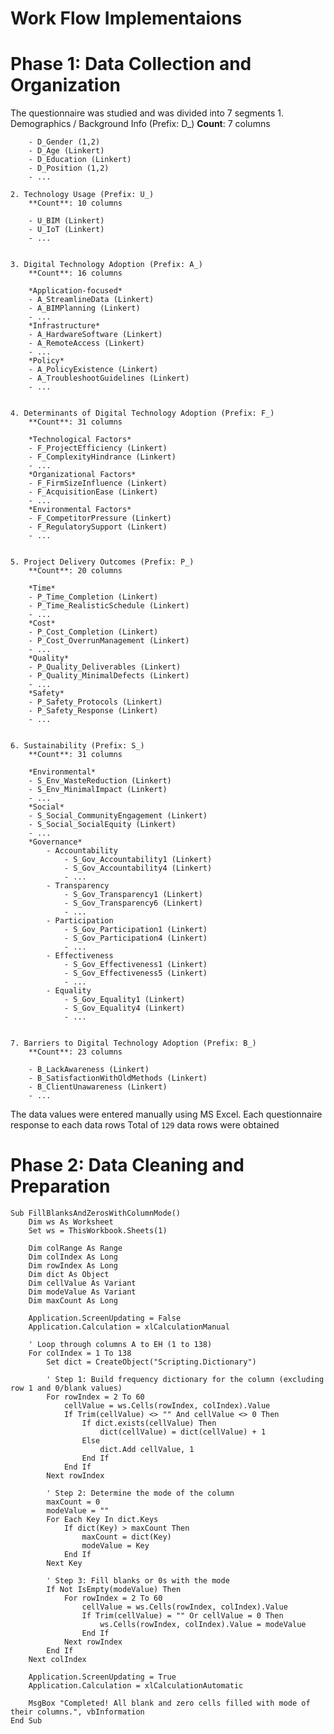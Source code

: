 # **Work Flow Implementaions**

# **Phase 1**: Data Collection and Organization
The questionnaire was studied and was divided into 7 segments
    1. Demographics / Background Info (Prefix: D_)
        **Count**: 7 columns

        - D_Gender (1,2)
        - D_Age (Linkert)
        - D_Education (Linkert)
        - D_Position (1,2)
        - ...
    
    2. Technology Usage (Prefix: U_)
        **Count**: 10 columns

        - U_BIM (Linkert)
        - U_IoT (Linkert)
        - ...
    
    
    3. Digital Technology Adoption (Prefix: A_)
        **Count**: 16 columns

        *Application-focused*
        - A_StreamlineData (Linkert)
        - A_BIMPlanning (Linkert)
        - ...
        *Infrastructure*
        - A_HardwareSoftware (Linkert)
        - A_RemoteAccess (Linkert)
        - ...
        *Policy*
        - A_PolicyExistence (Linkert)
        - A_TroubleshootGuidelines (Linkert)
        - ...
    
    
    4. Determinants of Digital Technology Adoption (Prefix: F_)
        **Count**: 31 columns

        *Technological Factors*
        - F_ProjectEfficiency (Linkert)
        - F_ComplexityHindrance (Linkert)
        - ...
        *Organizational Factors*
        - F_FirmSizeInfluence (Linkert)
        - F_AcquisitionEase (Linkert)
        - ...
        *Environmental Factors*
        - F_CompetitorPressure (Linkert)
        - F_RegulatorySupport (Linkert)
        - ...
    
    
    5. Project Delivery Outcomes (Prefix: P_)
        **Count**: 20 columns

        *Time*
        - P_Time_Completion (Linkert)
        - P_Time_RealisticSchedule (Linkert)
        - ...
        *Cost*
        - P_Cost_Completion (Linkert)
        - P_Cost_OverrunManagement (Linkert)
        - ...
        *Quality*
        - P_Quality_Deliverables (Linkert)
        - P_Quality_MinimalDefects (Linkert)
        - ...
        *Safety*
        - P_Safety_Protocols (Linkert)
        - P_Safety_Response (Linkert)
        - ...
    
    
    6. Sustainability (Prefix: S_)
        **Count**: 31 columns

        *Environmental*
        - S_Env_WasteReduction (Linkert)
        - S_Env_MinimalImpact (Linkert)
        - ...
        *Social*
        - S_Social_CommunityEngagement (Linkert)
        - S_Social_SocialEquity (Linkert)
        - ...
        *Governance*
            - Accountability
                - S_Gov_Accountability1 (Linkert)
                - S_Gov_Accountability4 (Linkert)
                - ...
            - Transparency
                - S_Gov_Transparency1 (Linkert)
                - S_Gov_Transparency6 (Linkert)
                - ...
            - Participation
                - S_Gov_Participation1 (Linkert)
                - S_Gov_Participation4 (Linkert)
                - ...
            - Effectiveness
                - S_Gov_Effectiveness1 (Linkert)
                - S_Gov_Effectiveness5 (Linkert)
                - ...
            - Equality
                - S_Gov_Equality1 (Linkert)
                - S_Gov_Equality4 (Linkert)
                - ...


    7. Barriers to Digital Technology Adoption (Prefix: B_)
        **Count**: 23 columns

        - B_LackAwareness (Linkert)
        - B_SatisfactionWithOldMethods (Linkert)
        - B_ClientUnawareness (Linkert)
        - ...


The data values were entered manually using MS Excel. Each questionnaire response to each data rows
Total of `129` data rows were obtained





#  **Phase 2**: Data Cleaning and Preparation

```vba
Sub FillBlanksAndZerosWithColumnMode()
    Dim ws As Worksheet
    Set ws = ThisWorkbook.Sheets(1)

    Dim colRange As Range
    Dim colIndex As Long
    Dim rowIndex As Long
    Dim dict As Object
    Dim cellValue As Variant
    Dim modeValue As Variant
    Dim maxCount As Long

    Application.ScreenUpdating = False
    Application.Calculation = xlCalculationManual

    ' Loop through columns A to EH (1 to 138)
    For colIndex = 1 To 138
        Set dict = CreateObject("Scripting.Dictionary")

        ' Step 1: Build frequency dictionary for the column (excluding row 1 and 0/blank values)
        For rowIndex = 2 To 60
            cellValue = ws.Cells(rowIndex, colIndex).Value
            If Trim(cellValue) <> "" And cellValue <> 0 Then
                If dict.exists(cellValue) Then
                    dict(cellValue) = dict(cellValue) + 1
                Else
                    dict.Add cellValue, 1
                End If
            End If
        Next rowIndex

        ' Step 2: Determine the mode of the column
        maxCount = 0
        modeValue = ""
        For Each Key In dict.Keys
            If dict(Key) > maxCount Then
                maxCount = dict(Key)
                modeValue = Key
            End If
        Next Key

        ' Step 3: Fill blanks or 0s with the mode
        If Not IsEmpty(modeValue) Then
            For rowIndex = 2 To 60
                cellValue = ws.Cells(rowIndex, colIndex).Value
                If Trim(cellValue) = "" Or cellValue = 0 Then
                    ws.Cells(rowIndex, colIndex).Value = modeValue
                End If
            Next rowIndex
        End If
    Next colIndex

    Application.ScreenUpdating = True
    Application.Calculation = xlCalculationAutomatic

    MsgBox "Completed! All blank and zero cells filled with mode of their columns.", vbInformation
End Sub

